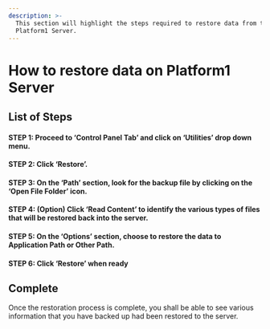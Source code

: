 ```yaml
---
description: >-
  This section will highlight the steps required to restore data from the
  Platform1 Server.
---
```


# How to restore data on Platform1 Server

## List of Steps

#### STEP 1: Proceed to ‘Control Panel Tab’ and click on ‘Utilities’ drop down menu.

#### STEP 2: Click ‘Restore’.

#### STEP 3: On the ‘Path’ section, look for the backup file by clicking on the ‘Open File Folder’ icon.

#### STEP 4: \(Option\) Click ‘Read Content’ to identify the various types of files that will be restored back into the server.

#### STEP 5: On the ‘Options’ section, choose to restore the data to Application Path or Other Path.

#### STEP 6: Click ‘Restore’ when ready

## Complete

Once the restoration process is complete, you shall be able to see various information that you have backed up had been restored to the server. 


